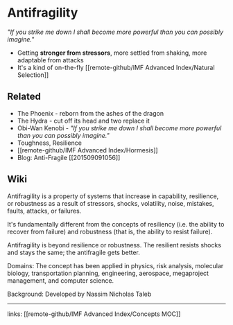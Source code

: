 # Antifragility
*"If you strike me down I shall become more powerful than you can possibly imagine."* 
- Getting **stronger from stressors**, more settled from shaking, more adaptable from attacks
- It's a kind of on-the-fly [[remote-github/IMF Advanced Index/Natural Selection]] 

## Related
- The Phoenix - reborn from the ashes of the dragon
- The Hydra - cut off its head and two replace it
- Obi-Wan Kenobi - *"If you strike me down I shall become more powerful than you can possibly imagine."*
- Toughness, Resilience
- [[remote-github/IMF Advanced Index/Hormesis]]
- Blog: Anti-Fragile [[201509091056]] 

## Wiki
Antifragility is a property of systems that increase in capability, resilience, or robustness as a result of stressors, shocks, volatility, noise, mistakes, faults, attacks, or failures. 

It's fundamentally different from the concepts of resiliency (i.e. the ability to recover from failure) and robustness (that is, the ability to resist failure). 

Antifragility is beyond resilience or robustness. The resilient resists shocks and stays the same; the antifragile gets better.

Domains: The concept has been applied in physics, risk analysis, molecular biology, transportation planning, engineering, aerospace, megaproject management, and computer science.

Background: Developed by Nassim Nicholas Taleb

---
links: [[remote-github/IMF Advanced Index/Concepts MOC]]

